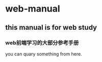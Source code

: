 # web-manual

## this manual is for web study 
### web前端学习的大部分参考手册
you can quary something from here.
